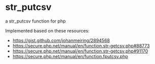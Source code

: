 # str_putcsv
a str_putcsv function for php

Implemented based on these resources:

- https://gist.github.com/johanmeiring/2894568
- https://secure.php.net/manual/en/function.str-getcsv.php#88773
- https://secure.php.net/manual/en/function.str-getcsv.php#91170
- https://secure.php.net/manual/en/function.fputcsv.php
